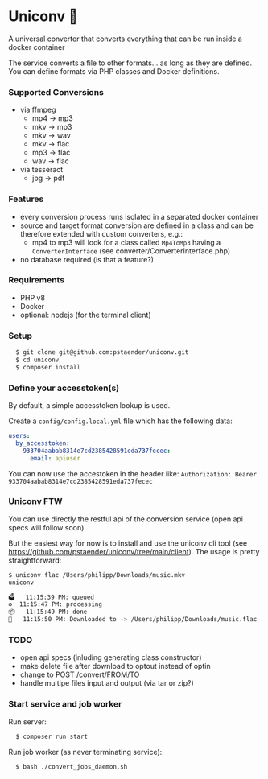 # Uniconv 🦄

A universal converter that converts everything that can be run inside a docker container

The service converts a file to other formats… as long as they are defined. You can define formats via PHP classes and Docker definitions.

### Supported Conversions

- via ffmpeg
  - mp4 -> mp3
  - mkv -> mp3
  - mkv -> wav
  - mkv -> flac
  - mp3 -> flac
  - wav -> flac
- via tesseract
  - jpg -> pdf

### Features

- every conversion process runs isolated in a separated docker container
- source and target format conversion are defined in a class and can be therefore extended with custom converters, e.g.:
  - mp4 to mp3 will look for a class called `Mp4ToMp3` having a `ConverterInterface` (see converter/ConverterInterface.php)
- no database required (is that a feature?)

### Requirements

- PHP v8
- Docker
- optional: nodejs (for the terminal client)

### Setup

```sh
  $ git clone git@github.com:pstaender/uniconv.git
  $ cd uniconv
  $ composer install
```

### Define your accesstoken(s)

By default, a simple accesstoken lookup is used.

Create a `config/config.local.yml` file which has the following data:

```yaml
users:
  by_accesstoken:
    933704aabab8314e7cd2385428591eda737fecec:
      email: apiuser
```

You can now use the accestoken in the header like: `Authorization: Bearer 933704aabab8314e7cd2385428591eda737fecec`

### Uniconv FTW

You can use directly the restful api of the conversion service (open api specs will follow soon).

But the easiest way for now is to install and use the uniconv cli tool (see https://github.com/pstaender/uniconv/tree/main/client). The usage is pretty straightforward:

```sh
$ uniconv flac /Users/philipp/Downloads/music.mkv
uniconv

🗳	11:15:39 PM: queued
⚙️	11:15:47 PM: processing
📦	11:15:49 PM: done
🦄	11:15:50 PM: Downloaded to -> /Users/philipp/Downloads/music.flac
```

### TODO

  * open api specs (inluding generating class constructor)
  * make delete file after download to optout instead of optin
  * change to POST /convert/FROM/TO
  * handle multipe files input and output (via tar or zip?)

### Start service and job worker

Run server:

```sh
  $ composer run start
```

Run job worker (as never terminating service):

```sh
  $ bash ./convert_jobs_daemon.sh
```
